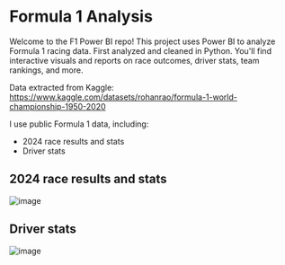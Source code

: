 # Formula 1 Analysis

Welcome to the F1 Power BI repo! This project uses Power BI to analyze Formula 1 racing data. First analyzed and cleaned in Python. You'll find interactive visuals and reports on race outcomes, driver stats, team rankings, and more.

Data extracted from Kaggle: https://www.kaggle.com/datasets/rohanrao/formula-1-world-championship-1950-2020

I use public Formula 1 data, including:
- 2024 race results and stats
- Driver stats

## 2024 race results and stats

![image](https://github.com/user-attachments/assets/4355a72e-7590-4c9d-9c85-57bba7e5ebc0)

## Driver stats

![image](https://github.com/user-attachments/assets/923c6c2a-cd32-4409-9fa2-9cff9eed07ad)
